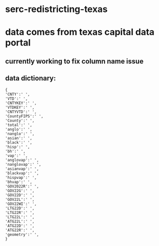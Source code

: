 # serc-redistricting-texas

# data comes from texas capital data portal

## currently working to fix column name issue

## data dictionary:

```
{
'CNTY':' ',
'VTD':' ',
'CNTYKEY':' ',
'VTDKEY':' ',
'CNTYVTD':' ',
'CountyFIPS':' ',
'County':' ',
'total':' ',
'anglo':' ',
'nanglo':' ',
'asian':' ',
'black':' ',
'hisp':' ',
'bh':' ',
'vap':' ',
'anglovap':' ',
'nanglovap':' ',
'asianvap':' ',
'blackvap':' ',
'hispvap':' ',
'bhvap':' ',
'GOV2022R':' ',
'GOV22G':' ',
'GOV22D':' ',
'GOV22L':' ',
'GOV22WI':' ',
'LTG22D':' ',
'LTG22R':' ',
'LTG22L':' ',
'ATG22L':' ',
'ATG22D':' ',
'ATG22R':' ',
'geometry':' ',
}
```
